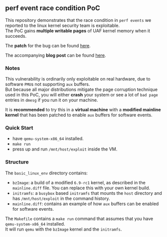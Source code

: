 ## perf event race condition PoC
This repository demonstrates that the race condition in `perf events` we reported to the linux kernel security team is exploitable.  
The PoC gains **multiple writable pages** of UAF kernel memory when it succeeds.

The **patch** for the bug can be found [here](https://lkml.org/lkml/2024/9/5/544).

The accompanying **blog post** can be found [here](https://binarygecko.com/blog).

### Notes
This vulnerability is ordinarily only exploitable on real hardware, due to software `PMU`s not supporting `aux` buffers.  
But because all major distributions mitigate the page corruption technique used in this PoC, you will either **crash** your system or see a lot of `bad page` entries in `dmesg` if you run it on your machine.

It is **recommended** to try this in a **virtual machine** with a **modified mainline kernel** that has been patched to enable `aux` buffers for software events.

### Quick Start
* have `qemu-system-x86_64` installed.  
* `make run`
* press up and run `/mnt/host/exploit` inside the VM.

### Structure
The `basic_linux_env` directory contains:
* `bzImage`: a build of a modified `6.9-rc1` kernel, as described in the `mainline.diff` file. You can replace this with your own kernel build.
* `initramfs`: a `busybox` based `initramfs` that mounts the `host` directory and has `/mnt/host/exploit` in the command history.
* `mainline.diff`: contains an example of how `aux` buffers can be enabled for software events.

The `Makefile` contains a `make run` command that assumes that you have `qemu-system-x86_64` installed.  
It will run `qemu` with the `bzImage` kernel and the `initramfs`.